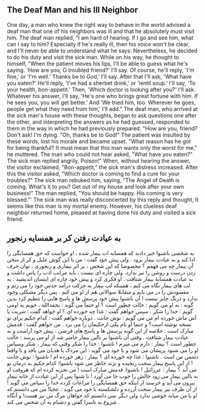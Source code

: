 ## The Deaf Man and his Ill Neighbor

One day, a man who knew the right way to behave in the world advised a deaf man that one of his neighbors was ill and that he absolutely must visit him. The deaf man replied, "I am hard of hearing. If I go and see him, what can I say to him? Especially if he's really ill, then his voice won't be clear, and I'll never be able to understand what he says: Nevertheless, he decided to do his duty and visit the sick man. While on his way, he thought to himself, "When the patient moves his lips, I'll be able to guess what he's saying. 'How are you, O troubled friend?' I'll say. Of course, he'll reply, 'I'm fine,' or 'I'm well.' Thanks be to God,' I'll say. After that I'll ask, 'What have you eaten?' He'll reply, 'I've had a sherbet drink,' or 'lentil soup.' I'll say, 'To your health, bon-appetit.' Then, 'Which doctor is looking after you?' I'll ask. Whatever his answer, I'll say, 'He's one who brings great fortune with him. If he sees you, you will get better.' And 'We tried him, too. Wherever he goes, people get what they need from him,' I'll add." The deaf man, who arrived at the sick man's house with these thoughts, began to ask questions one after the other, and interpreting the answers as he had guessed, responded to them in the way in which he had previously prepared. "How are you, friend? 
Don't ask! I'm dying. 
"Oh, thanks be to God!" The patient was insulted by these words, lost his morale and became upset. "What reason has he got for being thankful? It must mean that this man wants only the worst for me," he muttered. The man who could not hear asked, "What have you eaten?" The sick man replied angrily, Poison!" When, without hearing the answer, the visitor exclaimed, "Bon-appetit," the sick man's distress increased. After this the visitor asked, "Which doctor is coming to find a cure for your troubles?" The sick man rebuked him, saying, "The Angel of Death is coming. What's it to you? Get out of my house and look after your own business!" The man replied, "You should be happy. His coming is very blessed."' The sick man was really disconcerted by this reply and thought, It seems like this man is my mortal enemy. However, his clueless deaf neighbor returned home, pleased at having done his duty and visited a sick friend. 

## به عیادت رفتن کر بر همسایه رنجور 

به شخصی ناشنوا خبر دادند که همسایه ات بیمار شده ، او خواست که حق همسایگی را ادا کند و به عیادت بیمار برود . ولی پیش خود گفت : من با این گوش علیل و کر از سخن آن بیمار چه می فهمم ؟ مخصوصا که این شخص ، بر اثر بیماری و رنجوری ، توان حرف زدن درست و روشن را نیز ندارد، ولی چاره ای نیست ، باید مراتب ادب را پاس داشت و به عیادت همسایۀ بیمار شتافت . او فکری کرد و پیش خود چاره ای اینسان اندیشید : به لب های بیمار نگاه می کنم ، همینکه لب بیمار به حرکت درآمد حدس خود را می زنم و مقصودش را در می یابم و متقابلا سوالاتی هم از او می کنم . پس دیگر مشکلی وجود ندارد و درنگ جایز نیست !
آن ناشنوا پیش خود پرسش ها و پاسخ هایی را تنطیم کرد بدین گونه : 
به او می گویم : حالت چطور است ؟ 
او حتماً می گوید : بحمدالله ، خوبم 
به اومی گویم : خدا را شکر .
سپس خواهم گفت : غذا چه خورده ای ؟
او خواهد گفت : شربت یا آش ماش خورده ام 
من می گویم : نوش جانت .
دوباره خواهم گفت : کدام حکیم برای تو نسخه نوشته است؟ و حتما او نام یکی ازحکیمان را می برد .
من خواهم گفت : قدمش مبارک است .
خلاصه از این گونه پرسش ها و پاسخ های فرضی ، پیش خود آراست و به عیادت بیمار شتافت . 
وقتی آن ناشنوا بر بالین بیمار حاضر شد از او می پرسد : حالت چطور است ؟ 
بیمار : دارم می میرم ! 
ناشنوا : خدا را شکر 
وقتی که بیمار ، شکر وسپاس او را می شنود پریشان می شود و با خود می گوید : این مردک یا هذیان می بافد و یا واقعا دشمن من است .
ناشنوا : غذا چه خورده ای ؟ 
بیمار : زهر خورده ام !
ناشنوا : نوش جانت !
از این پاسخ بیمار سخت رنجیده و نژند خاطر می شود 
ناشنوا: کدام حکیم به درمان تو می آید ؟
بیمار : عزرائیل !
ناشنوا: قدمش مبارک است ! من تجربه کرده ام که هروقت او به بالین بیمار می رود حالش را خوب جا می آورد ! 
نا شنوا پس از این عیادت از خانه بیمار بیرون می آید و خرسند از اینکه حق همسایگی را مراعات کرده خدا را سپاس می گوید ! از آن طرف نیز بیمار سخت آزرده و دلشکسته با خود می گوید : عجبا! من می دانستم که او با من میانه خوشی ندارد ولی دیگر نمی دانستم که خواهان مرگ من نیز هست!     و آنگاه شروع به ناسزا گفتن و دشنام به آن شخص می کند .

